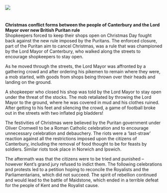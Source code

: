 <a href="https://juncture-digital.org"><img src="https://juncture-digital.org/images/ve-button.png"></a>
<param ve-config title="Plum Pudding Riots" author="Hannah Jennison" layout="vtl" 
banner="https://upload.wikimedia.org/wikipedia/commons/8/8c/Military_Odyssey_2007_English_Civil_War_Reenactment_-_1259557156.jpg">

#

<param ve-entity title="Canterbury" eid="Q29303">
<param ve-entity title="pikemen" eid="Q1778520">
<param ve-entity title="Oliver Cromwell" eid="Q44279">
<param ve-entity title="Royalists" eid="Q2284765">
<param ve-entity title="Parliamentarians" eid="Q1130553">
<param ve-entity title="battle of Maidstone" eid="Q4871639">

**Christmas conflict forms between the people of Canterbury and the Lord Mayor over new British Puritan rule**   
Shopkeepers forced to keep their shops open on Christmas Day fought back against the new rule imposed by the Puritans. The enforced closure, part of the Puritan aim to cancel Christmas, was a rule that was championed by the Lord Mayor of Canterbury, who walked along the streets to encourage shopkeepers to stay open.
<param ve-image 
       label="Whitefriars Street, Canterbury" 
       license="Creative Commons Attribution-Share Alike 2.0 Generic" 
       url="https://upload.wikimedia.org/wikipedia/commons/7/7a/Canterbury%2C_Whitefriars_Street_-_geograph.org.uk_-_3228327.jpg">

As he moved through the streets, the Lord Mayor was affronted by a gathering crowd and after ordering his pikemen to remain where they were, a mob started, with goods from shops being thrown over their heads and landing on the ground.
<param ve-image 
       label="A pikeman" 
       license="Public domain" 
       url="https://upload.wikimedia.org/wikipedia/commons/5/5d/Officer_of_pikemen.jpg">

A shopkeeper who closed his shop was told by the Lord Mayor to stay open under the threat of the stocks. The mob retaliated by throwing the Lord Mayor to the ground, where he was covered in mud and his clothes ruined. After getting to his feet and silencing the crowd, a game of football broke out in the streets with two inflated pig bladders!

The festivities of Christmas were believed by the Puritan government under Oliver Cromwell to be a Roman Catholic celebration and to encourage unnecessary celebration and debauchery. The riots were a ‘last-straw’ reaction against all the restrictions imposed upon the citizens of Canterbury, including the removal of food thought to be for feasts by soldiers. Similar riots took place in Norwich and Ipswich.
<param ve-map center="Q184775" zoom="8">

The aftermath was that the citizens were to be tried and punished – however Kent’s grand jury refused to indict them. The following celebrations and protests led to a petition hoping to reconcile the Royalists and the Parliamentarians, which did not succeed. The spirit of rebellion continued and would lead to the battle of Maidstone, which ended in a terrible defeat for the people of Kent and the Royalist cause.
<param ve-image 
       label="A pike charge"
       description="A pike charge during a re-enactment of the Battle of Maidstone"
       license="Creative Commons Attribution-Share Alike 3.0 Unported" 
       url="https://upload.wikimedia.org/wikipedia/commons/4/4c/Pike_Charge_Battle_of_Maidstone_Military_Odyssey.jpg">
